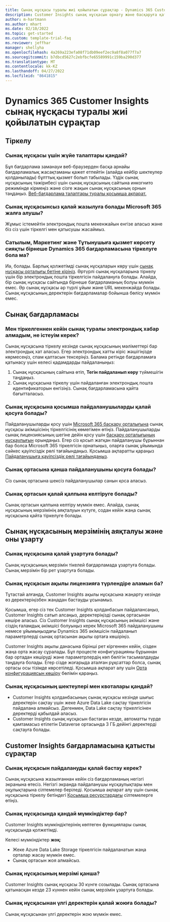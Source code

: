 ```yaml
---
title: Сынақ нұсқасы туралы жиі қойылатын сұрақтар - Dynamics 365 Customer Insights
description: Customer Insights сынақ нұсқасын орнату және басқаруға қатысты жалпы сұрақтарға шешімдер. Платформа мен бағдарламаға тән мәселелерді шешу жолы туралы ақпарат.
author: m-hartmann
ms.author: mhart
ms.date: 02/10/2022
ms.topic: get-started
ms.custom: template-trial-faq
ms.reviewer: jeffhar
manager: shellyha
ms.openlocfilehash: 4a269a223efa08f71db09eef2ec9a8f8a077f7a7
ms.sourcegitcommit: b7dbcd5627c2ebfbcfe65589991c159ba290d377
ms.translationtype: MT
ms.contentlocale: kk-KZ
ms.lasthandoff: 04/27/2022
ms.locfileid: "8641815"
---
```

# <a name="dynamics-365-customer-insights-trial-faq"></a>Dynamics 365 Customer Insights сынақ нұсқасы туралы жиі қойылатын сұрақтар

## <a name="sign-up"></a>Тіркелу

### <a name="what-are-the-system-requirements-for-the-trial"></a>Сынақ нұсқасы үшін жүйе талаптары қандай?

Бұл бағдарлама заманауи веб-браузерден басқа арнайы бағдарламалық жасақтаманы қажет етпейтін (алайда кейбір шектеулер қолданылады) бұлттық қызмет болып табылады. Үздік сынақ нұсқасының тәжірибесі үшін сынақ нұсқасының сайтына инкогнито режимінде кірмеңіз және сізге жақын сынақ нұсқасының орнын таңдаңыз. [Веб-бағдарлама талаптары туралы қосымша ақпарат.](/power-platform/admin/web-application-requirements)

### <a name="how-do-i-sign-up-for-the-trial-without-a-microsoft-365-tenant"></a>Сынақ нұсқасынсыз қалай жазылуға болады Microsoft 365 жалға алушы?

Жұмыс істемейтін электрондық пошта мекенжайын енгізе аласыз және біз сіз үшін тіркелгі мен қатысушы жасаймыз.

### <a name="can-i-sign-up-for-multiple-dynamics-365-apps-such-as-sales-marketing-and-customer-service"></a>Сатылым, Маркетинг және Тұтынушыға қызмет көрсету сияқты бірнеше Dynamics 365 бағдарламасына тіркелуге бола ма?

Иә, болады. Барлық қолжетімді сынақ нұсқаларын көру үшін [сынақ нұсқасы орталығы бетіне кіріңіз](https://dynamics.microsoft.com/dynamics-365-free-trial). Әртүрлі сынақ нұсқаларына тіркелу үшін бір электрондық пошта тіркелгісін пайдалануға болады. Алайда, бір сынақ нұсқасы сайтында бірнеше бағдарламаның болуы мүмкін емес. Әр сынақ нұсқасы әр түрлі ұйым және URL мекенжайда болады. Сынақ нұсқасының деректерін бағдарламалар бойынша бөлісу мүмкін емес.

## <a name="trial-app"></a>Сынақ бағдарламасы

### <a name="i-didnt-receive-the-trial-details-email-after-signing-up-what-should-i-do"></a>Мен тіркелгеннен кейін сынақ туралы электрондық хабар алмадым, не істеуім керек?

Сынақ нұсқасына тіркелу кезінде сынақ нұсқасының мәліметтері бар электрондық хат аласыз. Егер электрондық хатты кіріс жәшігіңізде көрмесеңіз, спам қалтасын тексеріңіз. Балама ретінде бағдарламаға қатынасу үшін келесі қадамдарды пайдаланыңыз:

1. Сынақ нұсқасының сайтына өтіп, **Тегін пайдаланып көру** түймешігін таңдаңыз.
1. Сынақ нұсқасына тіркелу үшін пайдаланған электрондық пошта идентификаторын енгізіңіз. Сынақ бағдарламасына қайта бағытталасыз.

### <a name="how-do-i-add-more-users-to-a-trial"></a>Сынақ нұсқасына қосымша пайдаланушыларды қалай қосуға болады?

Пайдаланушыларды қосу үшін [Microsoft 365 басқару орталығына](https://admin.microsoft.com) сынақ нұсқасы әкімшісінің тіркелгісінің көмегімен өтіңіз. Пайдаланушыларды сынақ лицензиясының шегіне дейін қосу үшін [басқару орталығының нұсқаулығын](/microsoft-365/admin/add-users/add-users) орындаңыз. Егер сіз қосып жатқан пайдаланушы бұрыннан бар болса Microsoft 365 тіркелгісін орнатыңыз, оларға сынақ ұйымында сәйкес қауіпсіздік рөлі тағайындаңыз. Қосымша ақпаратты қараңыз [Пайдаланушыға қауіпсіздік рөлі тағайындаңыз](/power-platform/admin/create-users-assign-online-security-roles#assign-a-security-role-to-a-user).

### <a name="how-many-users-can-i-add-to-my-trial-environment"></a>Сынақ ортасына қанша пайдаланушыны қосуға болады?

Сіз сынақ ортасына шексіз пайдаланушылар санын қоса аласыз.

### <a name="how-do-i-reset-the-trial-environment"></a>Сынақ ортасын қалай қалпына келтіруге болады?

Сынақ ортасын қалпына келтіру мүмкін емес. Алайда, сынақ нұсқасының мерзімінің аяқталуын күтуге, содан кейін жаңа сынақ нұсқасына қайта тіркелуге болады.

## <a name="trial-expiration-and-extension"></a>Сынақ нұсқасының мерзімінің аяқталуы және оны ұзарту

### <a name="how-do-i-extend-the-trial"></a>Сынақ нұсқасына қалай ұзартуға болады?

Сынақ нұсқасының мерзімін тікелей бағдарламада ұзартуға болады. Сынақ мерзімін бір рет ұзартуға болады.

### <a name="can-i-convert-the-trial-to-a-paid-license"></a>Сынақ нұсқасын ақылы лицензияға түрлендіре аламын ба?

Тұтастай алғанда, Customer Insights ақылы нұсқасына жаңарту кезінде өз деректеріңізбен жаңадан бастауды ұсынамыз. 

Қосымша, егер сіз тек Customer Insights қолданбасын пайдалансаңыз, Customer Insights сатып алсаңыз, деректеріңізді сынақ ортасынан көшіре аласыз. Сіз Customer Insights сынақ нұсқасының әкімшісі және сіздің ғаламдық әкімшісі болуыңыз керек Microsoft 365 пайдаланушыны немесе ұйымыңыздағы Dynamics 365 әкімшісін пайдаланып параметрлерді сынақ ортасынан ақылы ортаға көшіріңіз. 

Customer Insights ақылы данасына бірінші рет кіргеннен кейін, сізден жаңа орта жасау сұралады. Бұл процесте конфигурацияны бұрыннан бар ортадан көшіруді және параметрлердің көп бөлігін тасымалдауды таңдауға болады. Егер сізде жоғарыда аталған рұқсаттар болса, сынақ ортасы осы тізімде көрсетіледі. Қосымша ақпарат алу үшін [Орта конфигурациясын көшіру](manage-environments.md#copy-the-environment-configuration) бөлімін қараңыз.

### <a name="what-are-the-trial-limits-and-quotas"></a>Сынақ нұсқасының шектеулері мен квоталары қандай?

- Customer Insights қолданбасының сынақ нұсқасы кезінде шығыс деректерін сақтау үшін жеке Azure Data Lake сақтау тіркелгісін пайдалана алмайсыз. Дегенмен, Data Lake сақтау тіркелгісінен деректерді қабылдай аласыз.
- Customer Insights сынақ нұсқасын бастаған кезде, автоматты түрде қамтамасыз етілетін Dataverse ортасында 3 ГБ дейінгі деректерді сақтауға болады.

## <a name="customer-insights-specific-questions"></a>Customer Insights бағдарламасына қатысты сұрақтар

### <a name="how-do-i-start-using-the-trial"></a>Сынақ нұсқасын пайдалануды қалай бастау керек?

Сынақ нұсқасына жазылғаннан кейін сіз бағдарламаның негізгі экранына өтесіз. Негізгі экранда пайдаланушы нұсқаулықтары мен оқулықтарына сілтемелер беріледі. Қосымша ақпарат алу үшін сынақ нұсқасына тіркелу бетіндегі [Қосымша ресурстардағы](trial-signup.md#additional-resources) сілтемелерге өтіңіз.

### <a name="what-features-are-available-in-the-trial"></a>Сынақ нұсқасында қандай мүмкіндіктер бар?

Customer Insights мүмкіндіктерінің көптеген функциялары сынақ нұсқасында қолжетімді.

Келесі мүмкіндіктер **жоқ**: 
- Жеке Azure Data Lake Storage тіркелгісін пайдаланатын жаңа орталар жасау мүмкін емес.
- Сынақ ортасын жоя алмайсыз. 

### <a name="how-long-does-the-trial-last"></a>Сынақ нұсқасының мерзімі қанша?

Customer Insights сынақ нұсқасы 30 күнге созылады. Сынақ ортасына қатынасқан кезде 23 күннен кейін сынақ мерзімін ұзартуға болады.

### <a name="how-do-i-remove-sample-data-from-the-trial"></a>Сынақ нұсқасынан үлгі деректерін қалай жоюға болады?

Сынақ нұсқасынан үлгі деректерін жою мүмкін емес.

